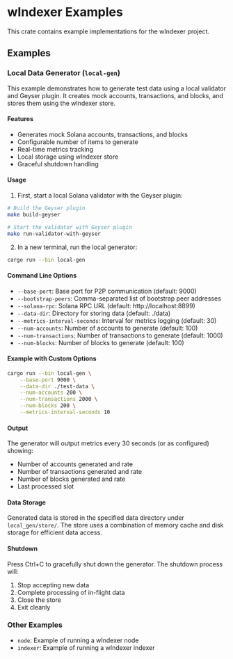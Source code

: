 # wIndexer Examples

This crate contains example implementations for the wIndexer project.

## Examples

### Local Data Generator (`local-gen`)

This example demonstrates how to generate test data using a local validator and Geyser plugin. It creates mock accounts, transactions, and blocks, and stores them using the wIndexer store.

#### Features

- Generates mock Solana accounts, transactions, and blocks
- Configurable number of items to generate
- Real-time metrics tracking
- Local storage using wIndexer store
- Graceful shutdown handling

#### Usage

1. First, start a local Solana validator with the Geyser plugin:

```bash
# Build the Geyser plugin
make build-geyser

# Start the validator with Geyser plugin
make run-validator-with-geyser
```

2. In a new terminal, run the local generator:

```bash
cargo run --bin local-gen
```

#### Command Line Options

- `--base-port`: Base port for P2P communication (default: 9000)
- `--bootstrap-peers`: Comma-separated list of bootstrap peer addresses
- `--solana-rpc`: Solana RPC URL (default: http://localhost:8899)
- `--data-dir`: Directory for storing data (default: ./data)
- `--metrics-interval-seconds`: Interval for metrics logging (default: 30)
- `--num-accounts`: Number of accounts to generate (default: 100)
- `--num-transactions`: Number of transactions to generate (default: 1000)
- `--num-blocks`: Number of blocks to generate (default: 100)

#### Example with Custom Options

```bash
cargo run --bin local-gen \
    --base-port 9000 \
    --data-dir ./test-data \
    --num-accounts 200 \
    --num-transactions 2000 \
    --num-blocks 200 \
    --metrics-interval-seconds 10
```

#### Output

The generator will output metrics every 30 seconds (or as configured) showing:
- Number of accounts generated and rate
- Number of transactions generated and rate
- Number of blocks generated and rate
- Last processed slot

#### Data Storage

Generated data is stored in the specified data directory under `local_gen/store/`. The store uses a combination of memory cache and disk storage for efficient data access.

#### Shutdown

Press Ctrl+C to gracefully shut down the generator. The shutdown process will:
1. Stop accepting new data
2. Complete processing of in-flight data
3. Close the store
4. Exit cleanly

### Other Examples

- `node`: Example of running a wIndexer node
- `indexer`: Example of running a wIndexer indexer 